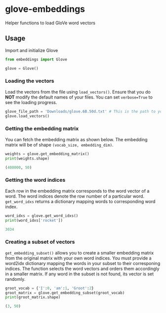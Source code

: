 # glove-embeddings
Helper functions to load GloVe word vectors


## Usage
Import and initialize Glove

```python
from embeddings import Glove

glove = Glove()
```

### Loading the vectors
Load the vectors from the file using `load_vectors()`. Ensure that you do __NOT__ modify the default names of your files. You can set `verbose=True` to see the loading progress.
```python
glove_file_path = 'Downloads/glove.6B.50d.txt' # This is the path to your glove file
glove.load_vectors()
```

### Getting the embedding matrix
You can fetch the embedding matrix as shown below. The embedding matrix will be of shape `(vocab_size, embedding_dim)`.
```python
weights = glove.get_embedding_matrix()
print(weights.shape)

(400000, 50)
```

### Getting the word indices
Each row in the embedding matrix corresponds to the word vector of a word. The word indices denote the row number of a particular word. `get_word_idxs` returns a dictionary mapping words to corresponding word index.
```python
word_idxs = glove.get_word_idxs()
print(word_idxs['rocket'])

3034
```

### Creating a subset of vectors
`get_embedding_subset()` allows you to create a smaller embedding matrix from the original matrix with your own word indices. You must provide a word2idx dictionary mapping the words in your subset to their corresponing indices. The function selects the word vectors and orders them accordingly in a smaller matrix. If any word in the subset is not found, its vector is set randomly.

```python
groot_vocab = {'I':0, 'am':1, 'Groot':2}
groot_matrix = glove.get_embedding_subset(groot_vocab)
print(groot_matrix.shape)

(3, 50)
```
